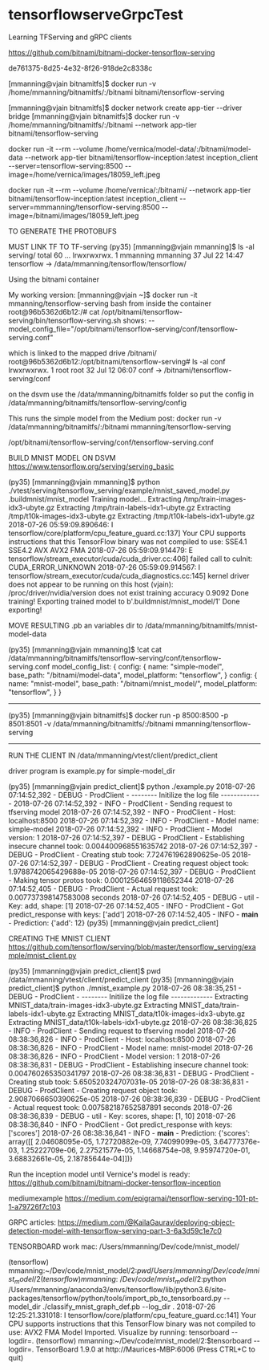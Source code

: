 # tensorflowserveGrpcTest
Learning TFServing and gRPC clients




https://github.com/bitnami/bitnami-docker-tensorflow-serving

de761375-8d25-4e32-8f26-918de2c8338c


[mmanning@vjain bitnamitfs]$ docker run  -v /home/mmanning/bitnamitfs/:/bitnami bitnami/tensorflow-serving


[mmanning@vjain bitnamitfs]$ docker network create app-tier --driver bridge
[mmanning@vjain bitnamitfs]$ docker run  -v /home/mmanning/bitnamitfs/:/bitnami --network app-tier bitnami/tensorflow-serving


docker run -it --rm --volume /home/vernica/model-data/:/bitnami/model-data  --network app-tier  bitnami/tensorflow-inception:latest inception_client --server=tensorflow-serving:8500  --image=/home/vernica/images/18059_left.jpeg


docker run -it --rm --volume /home/vernica/:/bitnami/  --network app-tier  bitnami/tensorflow-inception:latest inception_client --server=mmmanning/tensorflow-serving:8500  --image=/bitnami/images/18059_left.jpeg







TO GENERATE THE PROTOBUFS

MUST LINK TF TO TF-serving
(py35) [mmanning@vjain mmanning]$ ls -al serving/
total 60
...
lrwxrwxrwx.  1 mmanning mmanning    37 Jul 22 14:47 tensorflow -> /data/mmanning/tensorflow/tensorflow/


Using the bitnami container

My working version: [mmanning@vjain ~]$ docker run -it mmanning/tensorflow-serving bash
from inside the container
root@96b5362d6b12:/# cat /opt/bitnami/tensorflow-serving/bin/tensorflow-serving.sh shows:
--model_config_file="/opt/bitnami/tensorflow-serving/conf/tensorflow-serving.conf"

which is linked to the mapped drive /bitnami/
root@96b5362d6b12:/opt/bitnami/tensorflow-serving# ls -al conf
lrwxrwxrwx. 1 root root 32 Jul 12 06:07 conf -> /bitnami/tensorflow-serving/conf

on the dsvm use the /data/mmanning/bitnamitfs folder
so put the config in /data/mmanning/bitnamitfs/tensorflow-serving/config


This runs the simple model from the Medium post:
docker run  -v /data/mmanning/bitnamitfs/:/bitnami mmanning/tensorflow-serving


/opt/bitnami/tensorflow-serving/conf/tensorflow-serving.conf


BUILD MNIST MODEL ON DSVM
 https://www.tensorflow.org/serving/serving_basic

(py35) [mmanning@vjain mmanning]$ python ./vtest/serving/tensorflow_serving/example/mnist_saved_model.py .buildmnist/mnist_model
Training model...
Extracting /tmp/train-images-idx3-ubyte.gz
Extracting /tmp/train-labels-idx1-ubyte.gz
Extracting /tmp/t10k-images-idx3-ubyte.gz
Extracting /tmp/t10k-labels-idx1-ubyte.gz
2018-07-26 05:59:09.890646: I tensorflow/core/platform/cpu_feature_guard.cc:137] Your CPU supports instructions that this TensorFlow binary was not compiled to use: SSE4.1 SSE4.2 AVX AVX2 FMA
2018-07-26 05:59:09.914479: E tensorflow/stream_executor/cuda/cuda_driver.cc:406] failed call to cuInit: CUDA_ERROR_UNKNOWN
2018-07-26 05:59:09.914567: I tensorflow/stream_executor/cuda/cuda_diagnostics.cc:145] kernel driver does not appear to be running on this host (vjain): /proc/driver/nvidia/version does not exist
training accuracy 0.9092
Done training!
Exporting trained model to b'.buildmnist/mnist_model/1'
Done exporting!


MOVE RESULTING .pb an variables dir to /data/mmanning/bitnamitfs/mnist-model-data


(py35) [mmanning@vjain mmanning]$ !cat
cat /data/mmanning/bitnamitfs/tensorflow-serving/conf/tensorflow-serving.conf
model_config_list: {
config: {
name: "simple-model",
base_path: "/bitnami/model-data",
model_platform: "tensorflow",
}
config: {
name: "mnist-model",
base_path: "/bitnami/mnist_model/",
model_platform: "tensorflow",
}
}

******************************************************
(py35) [mmanning@vjain bitnamitfs]$ docker run -p 8500:8500 -p 8501:8501  -v /data/mmanning/bitnamitfs/:/bitnami mmanning/tensorflow-serving
******************************************************

RUN THE CLIENT IN /data/mmanning/vtest/client/predict_client

driver program is example.py for simple-model_dir


(py35) [mmanning@vjain predict_client]$ python ./example.py
2018-07-26 07:14:52,392 - DEBUG - ProdClient - -------- Initilize  the log file -------------
2018-07-26 07:14:52,392 - INFO - ProdClient - Sending request to tfserving model
2018-07-26 07:14:52,392 - INFO - ProdClient - Host: localhost:8500
2018-07-26 07:14:52,392 - INFO - ProdClient - Model name: simple-model
2018-07-26 07:14:52,392 - INFO - ProdClient - Model version: 1
2018-07-26 07:14:52,397 - DEBUG - ProdClient - Establishing insecure channel took: 0.004400968551635742
2018-07-26 07:14:52,397 - DEBUG - ProdClient - Creating stub took: 7.724761962890625e-05
2018-07-26 07:14:52,397 - DEBUG - ProdClient - Creating request object took: 1.9788742065429688e-05
2018-07-26 07:14:52,397 - DEBUG - ProdClient - Making tensor protos took: 0.00012564659118652344
2018-07-26 07:14:52,405 - DEBUG - ProdClient - Actual request took: 0.007737398147583008 seconds
2018-07-26 07:14:52,405 - DEBUG - util - Key: add, shape: [1]
2018-07-26 07:14:52,405 - INFO - ProdClient - Got predict_response with keys: ['add']
2018-07-26 07:14:52,405 - INFO - __main__ - Prediction: {'add': 12}
(py35) [mmanning@vjain predict_client]


CREATING THE MNIST CLIENT
https://github.com/tensorflow/serving/blob/master/tensorflow_serving/example/mnist_client.py


(py35) [mmanning@vjain predict_client]$ pwd
/data/mmanning/vtest/client/predict_client
(py35) [mmanning@vjain predict_client]$ python ./mnist_example.py
2018-07-26 08:38:35,251 - DEBUG - ProdClient - -------- Initilize  the log file -------------
Extracting MNIST_data/train-images-idx3-ubyte.gz
Extracting MNIST_data/train-labels-idx1-ubyte.gz
Extracting MNIST_data/t10k-images-idx3-ubyte.gz
Extracting MNIST_data/t10k-labels-idx1-ubyte.gz
2018-07-26 08:38:36,825 - INFO - ProdClient - Sending request to tfserving model
2018-07-26 08:38:36,826 - INFO - ProdClient - Host: localhost:8500
2018-07-26 08:38:36,826 - INFO - ProdClient - Model name: mnist-model
2018-07-26 08:38:36,826 - INFO - ProdClient - Model version: 1
2018-07-26 08:38:36,831 - DEBUG - ProdClient - Establishing insecure channel took: 0.004760265350341797
2018-07-26 08:38:36,831 - DEBUG - ProdClient - Creating stub took: 5.650520324707031e-05
2018-07-26 08:38:36,831 - DEBUG - ProdClient - Creating request object took: 2.9087066650390625e-05
2018-07-26 08:38:36,839 - DEBUG - ProdClient - Actual request took: 0.007582187652587891 seconds
2018-07-26 08:38:36,839 - DEBUG - util - Key: scores, shape: [1, 10]
2018-07-26 08:38:36,840 - INFO - ProdClient - Got predict_response with keys: ['scores']
2018-07-26 08:38:36,841 - INFO - __main__ - Prediction: {'scores': array([[  2.04608095e-05,   1.72720882e-09,   7.74099099e-05,
          3.64777376e-03,   1.25222709e-06,   2.27521577e-05,
          1.14668754e-08,   9.95974720e-01,   3.68832661e-05,
          2.18785644e-04]])}


Run the inception model until Vernice's model is ready:
https://github.com/bitnami/bitnami-docker-tensorflow-inception

mediumexample
https://medium.com/epigramai/tensorflow-serving-101-pt-1-a79726f7c103


GRPC articles:
https://medium.com/@KailaGaurav/deploying-object-detection-model-with-tensorflow-serving-part-3-6a3d59c1e7c0



TENSORBOARD
work mac: /Users/mmanning/Dev/code/mnist_model/

(tensorflow) mmanning:~/Dev/code/mnist_model/2:$pwd
/Users/mmanning/Dev/code/mnist_model/2
(tensorflow) mmanning:~/Dev/code/mnist_model/2:$python /Users/mmanning/anaconda3/envs/tensorflow/lib/python3.6/site-packages/tensorflow/python/tools/import_pb_to_tensorboard.py --model_dir ./classify_mnist_graph_def.pb --log_dir .
2018-07-26 12:25:21.331018: I tensorflow/core/platform/cpu_feature_guard.cc:141] Your CPU supports instructions that this TensorFlow binary was not compiled to use: AVX2 FMA
Model Imported. Visualize by running: tensorboard --logdir=.
(tensorflow) mmanning:~/Dev/code/mnist_model/2:$tensorboard --logdir=.
TensorBoard 1.9.0 at http://Maurices-MBP:6006 (Press CTRL+C to quit)


